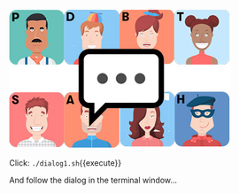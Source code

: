 ![](../../assets/yellow-belt-devops-dojo-s2/telemetry-and-feedback/team-chat.jpg)

Click: `./dialog1.sh`{{execute}}

And follow the dialog in the terminal window...